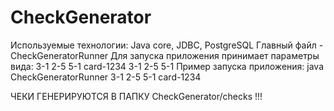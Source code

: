 # CheckGenerator
Используемые технологии: Java core, JDBC, PostgreSQL
Главный файл - CheckGeneratorRunner
Для запуска приложения принимает параметры вида:
    3-1 2-5 5-1 card-1234
    3-1 2-5 5-1
Пример запуска приложения:
java CheckGeneratorRunner 3-1 2-5 5-1 card-1234

ЧЕКИ ГЕНЕРИРУЮТСЯ В ПАПКУ CheckGenerator/checks  !!!
